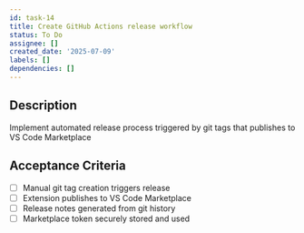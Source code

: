 ```yaml
---
id: task-14
title: Create GitHub Actions release workflow
status: To Do
assignee: []
created_date: '2025-07-09'
labels: []
dependencies: []
---
```


## Description

Implement automated release process triggered by git tags that publishes to VS Code Marketplace

## Acceptance Criteria

- [ ] Manual git tag creation triggers release
- [ ] Extension publishes to VS Code Marketplace
- [ ] Release notes generated from git history
- [ ] Marketplace token securely stored and used
